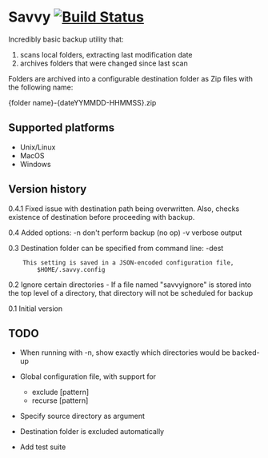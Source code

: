 Savvy [![Build Status](https://travis-ci.org/minitools/savvy.svg?branch=master)](https://travis-ci.org/minitools/savvy)
=====
Incredibly basic backup utility that:
1. scans local folders, extracting last modification date
2. archives folders that were changed since last scan

Folders are archived into a configurable destination folder
as Zip files with the following name:

{folder name}-{dateYYMMDD-HHMMSS}.zip


Supported platforms
-------------------
- Unix/Linux
- MacOS
- Windows


Version history
---------------
0.4.1	Fixed issue with destination path being overwritten.
		Also, checks existence of destination before proceeding with backup.

0.4		Added options:
			-n 		don't perform backup (no op)
			-v 		verbose output

0.3		Destination folder can be specified from command line:
			-dest <directory>

		This setting is saved in a JSON-encoded configuration file,
			$HOME/.savvy.config

0.2		Ignore certain directories
		- If a file named "savvyignore" is stored into the top level of a directory, that directory will not be scheduled for backup

0.1		Initial version


TODO
----
- When running with -n, show exactly which directories would be backed-up

- Global configuration file, with support for
  - exclude [pattern]
  - recurse [pattern]

- Specify source directory as argument

- Destination folder is excluded automatically

- Add test suite

